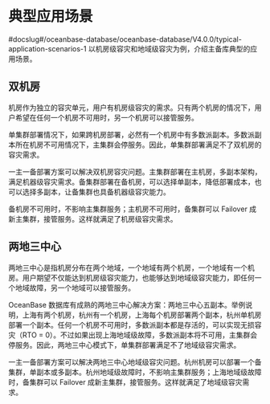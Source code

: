 # 典型应用场景
#docslug#/oceanbase-database/oceanbase-database/V4.0.0/typical-application-scenarios-1
以机房级容灾和地域级容灾为例，介绍主备库典型的应用场景。

## 双机房

机房作为独立的容灾单元，用户有机房级容灾的需求。只有两个机房的情况下，用户希望在任何一个机房不可用时，另一个机房可以接管服务。

单集群部署情况下，如果跨机房部署，必然有一个机房中有多数派副本。多数派副本所在机房不可用情况下，主集群会停服务。因此，单集群部署满足不了双机房的容灾需求。

一主一备部署方案可以解决双机房容灾问题。主集群部署在主机房，多副本架构，满足机器级容灾需求。备集群部署在备机房，可以选择单副本，降低部署成本，也可以选择多副本，让备集群也具备机器级容灾能力。

备机房不可用时，不影响主集群服务；主机房不可用时，备集群可以 Failover 成新主集群，接管服务。这样就满足了机房级容灾需求。

## 两地三中心

两地三中心是指机房分布在两个地域，一个地域有两个机房，一个地域有一个机房。用户期望不仅能达到机房级容灾能力，也能够达到地域级容灾能力，即任何一个地域故障，另一个地域可以接管服务。

OceanBase 数据库有成熟的两地三中心解决方案：两地三中心五副本。举例说明，上海有两个机房，杭州有一个机房，上海每个机房部署两个副本，杭州单机房部署一个副本。任何一个机房不可用时，多数派副本都是存活的，可以实现无损容灾（RTO = 0）。不过如果出现上海地域级故障，多数派副本将不可用，主集群会停服务。因此，两地三中心模式下，单集群部署满足不了地域级容灾需求。

一主一备部署方案可以解决两地三中心地域级容灾问题。杭州机房可以部署一个备集群，单副本或多副本。杭州地域级故障时，不影响主集群服务；上海地域级故障时，备集群可以 Failover 成新主集群，接管服务。这样就满足了地域级容灾需求。
